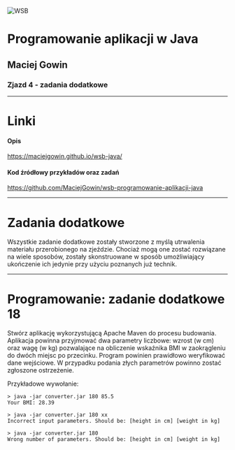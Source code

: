 ![WSB](https://maciejgowin.github.io/assets/img/wsb-merito-warsaw-logo.png)

# Programowanie aplikacji w Java

## Maciej Gowin

### Zjazd 4 - zadania dodatkowe

---

# Linki

#### Opis
https://maciejgowin.github.io/wsb-java/

#### Kod źródłowy przykładów oraz zadań
https://github.com/MaciejGowin/wsb-programowanie-aplikacji-java

---
# Zadania dodatkowe

Wszystkie zadanie dodatkowe zostały stworzone z myślą utrwalenia materiału przerobionego na zjeździe. Chociaż mogą one zostać rozwiązane na wiele sposobów, zostały skonstruowane w sposób umożliwiający ukończenie ich jedynie przy użyciu poznanych już technik.

---
# **Programowanie: zadanie dodatkowe 18**

Stwórz aplikację wykorzystującą Apache Maven do procesu budowania. Aplikacja powinna przyjmować dwa parametry liczbowe: wzrost (w cm) oraz wagę (w kg) pozwalające na obliczenie wskaźnika BMI w zaokrągleniu do dwóch miejsc po przecinku.
Program powinien prawidłowo weryfikować dane wejściowe. W przypadku podania złych parametrów powinno zostać zgłoszone ostrzeżenie.

Przykładowe wywołanie:

```
> java -jar converter.jar 180 85.5
Your BMI: 28.39
```

```
> java -jar converter.jar 180 xx
Incorrect input parameters. Should be: [height in cm] [weight in kg]
```

```
> java -jar converter.jar 180
Wrong number of parameters. Should be: [height in cm] [weight in kg]
```
